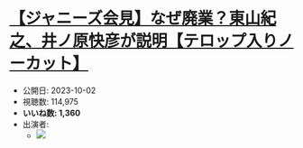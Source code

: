 # [【ジャニーズ会見】なぜ廃業？東山紀之、井ノ原快彦が説明【テロップ入りノーカット】](https://www.youtube.com/watch?v=qgC00hSxTFw)
-   公開日: 2023-10-02
-   視聴数: 114,975
-   **いいね数: 1,360**
-   出演者: 
    - [![](https://img.youtube.com/vi/qgC00hSxTFw/hqdefault.jpg)](https://www.youtube.com/watch?v=qgC00hSxTFw)

